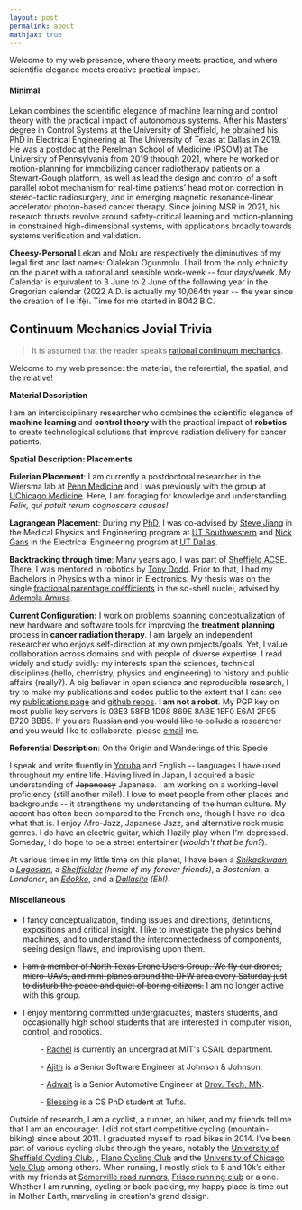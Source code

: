 ```yaml
---
layout: post
permalink: about
mathjax: true
---
```


Welcome to my web presence, where theory meets practice, and where scientific elegance meets creative practical impact.

#### **Minimal**

Lekan combines the scientific elegance of machine learning and control theory with the practical impact of autonomous systems. After his Masters’ degree in Control Systems at the University of Sheffield, he obtained his PhD in Electrical Engineering at The University of Texas at Dallas in 2019. He was a postdoc at the Perelman School of Medicine (PSOM) at The University of Pennsylvania from 2019 through 2021, where he worked on motion-planning for immobilizing cancer radiotherapy patients on a Stewart-Gough platform, as well as lead the design and control of a soft parallel robot mechanism for real-time patients’ head motion correction in stereo-tactic radiosurgery, and in emerging magnetic resonance-linear accelerator photon-based cancer therapy. Since joining MSR in 2021, his research thrusts revolve around safety-critical learning and motion-planning in constrained high-dimensional systems, with applications broadly towards systems verification and validation.

**Cheesy-Personal**
Lekan and Molu are respectively the diminutives of my legal first and last names: Olalekan Ogunmolu. I hail from the only ethnicity on the planet with a rational and sensible work-week -- four days/week. <!--Each day is dedicated to an ancient demigod: Ogun (the god of iron); Jakuta/Shango (the god of stone); Orisha nla/Obatala (the big-spirited god, Obatala); and Orunmila (the ancestor of the Yoruba people).-->My Calendar is equivalent to 3 June to 2 June of the following year in the Gregorian calendar (2022 A.D. is actually my 10,064th year -- the year since the creation of Ile Ìfẹ̀). Time  for me started in 8042 B.C.   

<!-- I am a roboticist (ML/Control specialist) with strong research thrusts in translational medical physics research. For the last 12 years, I have worked in several aspects of the automation research and development value chain in various capacities: this includes the consumer robots, supply chain, and process automation industries (Amazon Robotics, PFN Inc Japan, Coca-Cola).

After my doctorate in Electrical and Computer Engineering (Robotics Concentration), I held a brief postdoc stint at University of Chicago’s Duchossois Center for Advanced Medicine (DCAM) before moving to the Perelman School of Medicine (PSOM) at The University of Pennsylvania. At DCAM and PSOM, I proposed the design, and control of a Cephalopods-inspired parallel soft robot mechanism for real-time patient motion correction in intensity-modulated radiation therapy, stereo-tactic radiosurgery, and in emerging magnetic resonance-linear accelerator photon-based cancer therapy. -->


## **Continuum Mechanics Jovial Trivia**

> It is assumed that the reader speaks [rational continuum mechanics](https://www.elsevier.com/books/a-first-course-in-rational-continuum-mechanics/truesdell/978-0-12-701301-5).

Welcome to my web presence: the material, the referential, the spatial, and the relative!

**Material Description**

I am an interdisciplinary researcher who combines the scientific elegance of **machine learning** and **control theory** with the practical impact of **robotics** to create technological solutions that improve radiation delivery for cancer patients.  

**Spatial Description: Placements**

**Eulerian Placement**: I am currently a postdoctoral researcher in the Wiersma lab at [Penn Medicine](https://www.med.upenn.edu/) and I was previously with the group at [UChicago Medicine](https://www.uchicagomedicine.org/). Here, I am foraging for knowledge and understanding. <i>Felix, qui potuit rerum cognoscere causas!</i>

**Lagrangean Placement**: During my [PhD]( https://www.utsouthwestern.edu/labs/maia/about/meet-our-team.html), I was co-advised by [Steve Jiang](https://profiles.utsouthwestern.edu/profile/150563/steve-jiang.html) in the Medical Physics and Engineering program at [UT Southwestern](https://www.utsouthwestern.edu) and [Nick Gans](/about) in the Electrical Engineering program at [UT Dallas](https://www.utdallas.edu/).



**Backtracking through time**: Many years ago, I was part of [Sheffield ACSE](https://www.sheffield.ac.uk/acse). There, I was mentored in robotics by [Tony Dodd](http://www.catch.org.uk/team-member/prof-tony-dodd/). Prior to that, I had my Bachelors in Physics with a minor in Electronics. My thesis was on the single [fractional parentage coefficients](https://aip.scitation.org/doi/10.1063/1.527930) in the sd-shell nuclei, advised by [Ademola Amusa](https://prabook.com/web/ademola.amusa/473412).

**Current Configuration:** I work on problems spanning conceptualization of new hardware  and software tools for improving the **treatment planning** process in **cancer radiation therapy**. I am largely an independent researcher who enjoys self-direction at my own projects/goals. Yet, I value collaboration across domains and with people of diverse expertise. I read widely and study avidly: my interests span the sciences, technical disciplines (hello, chemistry, physics and engineering) to history and public affairs (really?). A big believer in open science and reproducible research, I try to make my publications and codes public to the extent that I can: see my [publications page](/pubs) and  [github repos](https://github.com/lakehanne). **I am not a robot**. My PGP key on most public key servers is 03E3 58FB 1D98 869E 8ABE 1EF0 E6A1 2F95 B720 BBB5.  If you are ~~Russian and you would like to collude~~ a researcher and you would like to collaborate, please <a href="mailto:{{ site.email }}">email</a> me.


**Referential Description**: On the Origin and Wanderings of this Specie

I speak and write fluently in [Yoruba](https://en.wikipedia.org/wiki/Yoruba_language) and English -- languages I have used throughout my entire life. Having lived in Japan, I acquired a basic understanding of ~~Japaneasy~~ Japanese. I am working on a working-level proficiency (still another mile!). I love to meet people from other places and backgrounds -- it strengthens my understanding of the human culture. My accent has often been compared to the French one, though I have no idea what that is. I enjoy Afro-Jazz, Japanese Jazz, and alternative rock music genres. I do have an electric guitar, which I lazily play when I'm depressed. Someday, I do hope to be a street entertainer (_wouldn't that be fun?_).
<!-- I do have a base electric guitar I've played so hard that my forearm went through the drum. This led my acquaintance to suggest to me that I might benefit from going to a therapist, whom I visited. First session with the therapist, I was asked what my purpose was for being there. I told her I was angry at the world and its people.  -->
At various times in my little time on this planet, I have been a [_Shikaakwaan_](http://www.todayifoundout.com/index.php/2013/07/how-chicago-got-its-name/), a _[Lagosian](https://en.wiktionary.org/wiki/Lagosian)_, a _[Sheffielder](https://www.urbandictionary.com/define.php?term=Sheffielder) (home of my forever friends)_, a _Bostonian_, a _Londoner_, an _[Edokko](https://web-japan.org/tokyo/know/edokko/edo.html)_,  and a  _[Dallasite](https://www.dmagazine.com/frontburner/2012/01/are-we-dallasites-or-dallasonians-fort-worthers-or-fort-worthians-etymology-tells-us-who-we-are/) (Eh!)_.  

#### **Miscellaneous**

<!-- +   I like to think I take a lot of pain in my duties since I do derive pleasures in them. Each day, I gird my loins with strength and apply myself to my work: I lay my hand to the spindle and my hands hold to the distaff (like the proverbial virtuous woman :-) ).  To the end that when I am old and tired, I shall be able to reflect with comfort that I was not idle or useless when I was young. -->

+ I fancy conceptualization, finding issues and directions, definitions, expositions and critical insight. I like to investigate the physics behind machines, and to understand the interconnectedness of components, seeing design flaws,  and improvising upon them.

+ ~~I am a member of North Texas Drone Users Group. We fly our drones, micro-UAVs, and mini-planes around the DFW area every Saturday just to disturb the peace and quiet of boring citizens.~~ I am no longer active with this group.

+ I enjoy mentoring committed undergraduates, masters students, and occasionally high school students that are interested in computer vision, control, and robotics.

    &nbsp; &nbsp; &nbsp; &nbsp; -   [Rachel](https://github.com/rsthomp) is currently an undergrad at MIT's CSAIL department.

    &nbsp; &nbsp; &nbsp; &nbsp; -   [Ajith](https://www.linkedin.com/in/ajithvenkateswaran) is a Senior Software Engineer at Johnson & Johnson.

    &nbsp; &nbsp; &nbsp; &nbsp; -   [Adwait](https://www.linkedin.com/in/adwaitkulkarni93) is a Senior Automotive Engineer at [Drov. Tech, MN](http://drovtech.com).

    &nbsp; &nbsp; &nbsp; &nbsp; -   [Blessing](https://www.linkedin.com/in/blessingkolawole/) is a CS PhD student at Tufts.


Outside of research, I am a cyclist, a runner, an hiker, and my friends tell me that I am an encourager. I did not start competitive cycling (mountain-biking) since about 2011. I graduated myself to road bikes in 2014. I've been part of various cycling clubs through the years, notably the [University of Sheffield Cycling Club](https://www.sport-sheffield.com/clubs/cycling), , [Plano Cycling Club](https://planobicycle.org/) and the [University of Chicago Velo Club](https://www.uchicagovelo.com/) among others.  When running, I mostly stick to 5 and 10k’s either with my friends at [Somerville road runners](https://www.srr.org/), [Frisco running club](https://friscorunningclub.com/) or alone. Whether I am running, cycling or back-packing, my happy place is time out in Mother Earth, marveling in creation's grand design.
